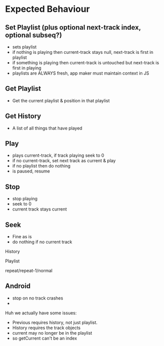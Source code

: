 # Expected Behaviour

## Set Playlist (plus optional next-track index, optional subseq?)
- sets playlist
- if nothing is playing then current-track stays null, next-track is first in playlist
- if something is playing then current-track is untouched but next-track is first in playing
- playlists are ALWAYS fresh, app maker must maintain context in JS

## Get Playlist
- Get the current playlist & position in that playlist

## Get History
- A list of all things that have played

## Play
- plays current-track, if track playing seek to 0
- if no current-track, set next track as current & play
- if no playlist then do nothing
- is paused, resume

## Stop
- stop playing
- seek to 0
- current track stays current

## Seek
- Fine as is
- do nothing if no current track


History

Playlist

repeat/repeat-1/normal

## Android

- stop on no track crashes
-

Huh we actually have some issues:

- Previous requires history, not just playlist.
 - History requires the track objects
 - current may no longer be in the playlist
 - so getCurrent can't be an index
